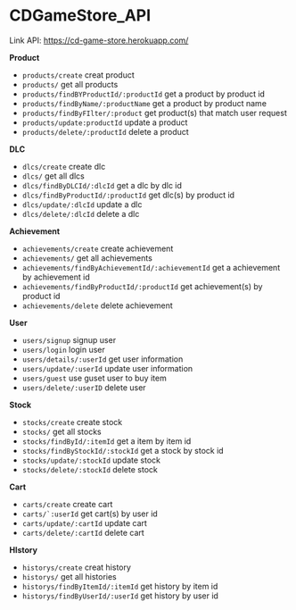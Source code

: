 # CDGameStore_API
Link API: https://cd-game-store.herokuapp.com/

**Product**

- ```products/create``` creat product
- ```products/``` get all products
- ```products/findBYProductId/:productId``` get a product by product id
- ```products/findByName/:productName``` get a product by product name
- ```products/findByFIlter/:product``` get product(s) that match user request
- ```products/update:productId``` update a product
- ```products/delete/:productId``` delete a product

**DLC**

- ```dlcs/create``` create dlc
- ```dlcs/``` get all dlcs
- ```dlcs/findByDLCId/:dlcId``` get a dlc by dlc id
- ```dlcs/findByProductId/:productId``` get dlc(s) by product id
- ```dlcs/update/:dlcId``` update a dlc
- ```dlcs/delete/:dlcId``` delete a dlc

**Achievement**

- ```achievements/create``` create achievement
- ```achievements/``` get all achievements
- ```achievements/findByAchievementId/:achievementId``` get a achievement by achievement id
- ```achievements/findByProductId/:productId``` get achievement(s) by product id
- ```achievements/delete``` delete achievement

**User**

- ```users/signup``` signup user
- ```users/login``` login user
- ```users/details/:userId``` get user information
- ```users/update/:userId``` update user information
- ```users/guest``` use guset user to buy item
- ```users/delete/:userID``` delete user

**Stock**

- ```stocks/create``` create stock
- ```stocks/``` get all stocks
- ```stocks/findById/:itemId``` get a item by item id
- ```stocks/findByStockId/:stockId``` get a stock by stock id
- ```stocks/update/:stockId``` update stock
- ```stocks/delete/:stockId``` delete stock

**Cart**

- ```carts/create``` create cart
- ```carts/`:userId``` get cart(s) by user id
- ```carts/update/:cartId```  update cart
- ```carts/delete/:cartId``` delete cart

**HIstory**

- ```historys/create``` creat history
- ```historys/``` get all histories
- ```historys/findByItemId/:itemId``` get history by item id
- ```historys/findByUserId/:userId``` get history by user id